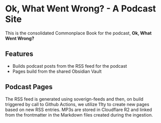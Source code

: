# Ok, What Went Wrong? - A Podcast Site

This is the consolidated Commonplace Book for the podcast, **Ok, What Went Wrong?**

## Features

- Builds podcast posts from the RSS feed for the podcast
- Pages build from the shared Obsidian Vault

## Podcast Pages

The RSS feed is generated using soverign-feeds and then, on build triggered by call to Github Actions, we utilize 11ty to create new pages based on new RSS entries.
MP3s are stored in Cloudflare R2 and linked from the frontmatter in the Markdown files created during the ingestion.
